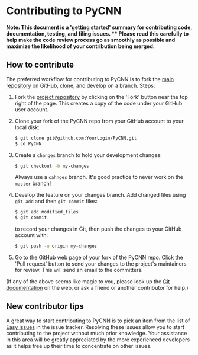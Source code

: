 
Contributing to PyCNN
============================

**Note: This document is a 'getting started' summary for contributing code,
documentation, testing, and filing issues. ** Please read this carefully to help make
the code review process go as smoothly as possible and maximize the
likelihood of your contribution being merged.**

How to contribute
-----------------

The preferred workflow for contributing to PyCNN is to fork the 
[main repository](https://github.com/ankitaggarwal011/PyCNN.git) on
GitHub, clone, and develop on a branch. Steps:

1. Fork the [project repository](https://github.com/ankitaggarwal011/PyCNN.git)
   by clicking on the 'Fork' button near the top right of the page. This creates
   a copy of the code under your GitHub user account.

2. Clone your fork of the PyCNN repo from your GitHub account to your local disk:

   ```bash
   $ git clone git@github.com:YourLogin/PyCNN.git
   $ cd PyCNN
   ```
   
3. Create a ``changes`` branch to hold your development changes:

   ```bash
   $ git checkout -b my-changes
   ```
   
   Always use a ``cahnges`` branch. It's good practice to never work on the ``master`` branch!

4. Develop the feature on your changes branch. Add changed files using ``git add`` and then ``git commit`` files:

   ```bash
   $ git add modified_files
   $ git commit
   ```

   to record your changes in Git, then push the changes to your GitHub account with:

   ```bash
   $ git push -u origin my-changes
   ```

5. Go to the GitHub web page of your fork of the PyCNN repo.
Click the 'Pull request' button to send your changes to the project's maintainers for
review. This will send an email to the committers.

(If any of the above seems like magic to you, please look up the 
[Git documentation](https://git-scm.com/documentation) on the web, or ask a friend or another contributor for help.)


New contributor tips
--------------------

A great way to start contributing to PyCNN is to pick an item
from the list of [Easy issues](https://github.com/ankitaggarwal011/PyCNN/issues)
in the issue tracker. Resolving these issues allow you to start
contributing to the project without much prior knowledge. Your
assistance in this area will be greatly appreciated by the more
experienced developers as it helps free up their time to concentrate on
other issues.

